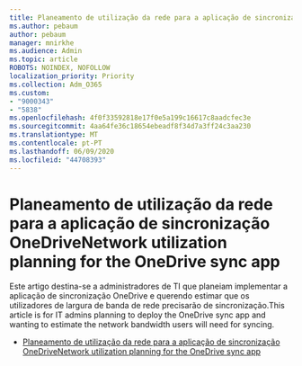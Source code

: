 ```yaml
---
title: Planeamento de utilização da rede para a aplicação de sincronização OneDrive
ms.author: pebaum
author: pebaum
manager: mnirkhe
ms.audience: Admin
ms.topic: article
ROBOTS: NOINDEX, NOFOLLOW
localization_priority: Priority
ms.collection: Adm_O365
ms.custom:
- "9000343"
- "5838"
ms.openlocfilehash: 4f0f33592818e17f0e5a199c16617c8aadcfec3e
ms.sourcegitcommit: 4aa64fe36c18654ebeadf8f34d7a3ff24c3aa230
ms.translationtype: MT
ms.contentlocale: pt-PT
ms.lasthandoff: 06/09/2020
ms.locfileid: "44708393"
---
```

# <a name="network-utilization-planning-for-the-onedrive-sync-app"></a><span data-ttu-id="084d3-102">Planeamento de utilização da rede para a aplicação de sincronização OneDrive</span><span class="sxs-lookup"><span data-stu-id="084d3-102">Network utilization planning for the OneDrive sync app</span></span>

<span data-ttu-id="084d3-103">Este artigo destina-se a administradores de TI que planeiam implementar a aplicação de sincronização OneDrive e querendo estimar que os utilizadores de largura de banda de rede precisarão de sincronização.</span><span class="sxs-lookup"><span data-stu-id="084d3-103">This article is for IT admins planning to deploy the OneDrive sync app and wanting to estimate the network bandwidth users will need for syncing.</span></span>  

- [<span data-ttu-id="084d3-104">Planeamento de utilização da rede para a aplicação de sincronização OneDrive</span><span class="sxs-lookup"><span data-stu-id="084d3-104">Network utilization planning for the OneDrive sync app</span></span>](https://docs.microsoft.com/onedrive/network-utilization-planning)
